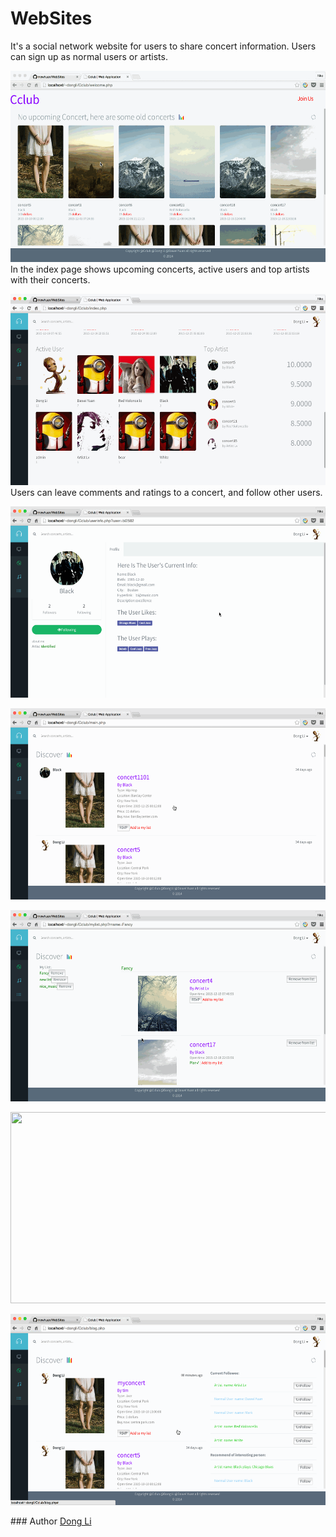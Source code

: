 # WebSites
It's a social network website for users to share concert information. Users can sign up as normal users or artists.
<html>
<body>
<p>
<img src="https://raw.githubusercontent.com/mewhuan/screenShots/master/cclub1.gif" width="544" height="306"></br>
In the index page shows upcoming concerts, active users and top artists with their concerts. 
</p>
<p>
<img src="https://raw.githubusercontent.com/mewhuan/screenShots/master/cclub2.gif" width="544" height="306"></br>
Users can leave comments and ratings to a concert, and follow other users.
</p>
<p>
<img src="https://raw.githubusercontent.com/mewhuan/screenShots/master/cclub3.gif" width="544" height="306"></br>

</p>
<p>
<img src="https://raw.githubusercontent.com/mewhuan/screenShots/master/cclub4.gif" width="544" height="306"></br>

</p>
<p>
<img src="https://raw.githubusercontent.com/mewhuan/screenShots/master/cclub5.gif" width="544" height="306"></br>

</p>
<p>
<img src="https://raw.githubusercontent.com/mewhuan/screenShots/master/cclub6.gif" width="544" height="306"></br>

</p>
<p>
<img src="https://raw.githubusercontent.com/mewhuan/screenShots/master/cclub7.gif" width="544" height="306"></br>

</p>
### Author
<a href="https://github.com/mewhuan">Dong Li</a>
</body>
</html>
